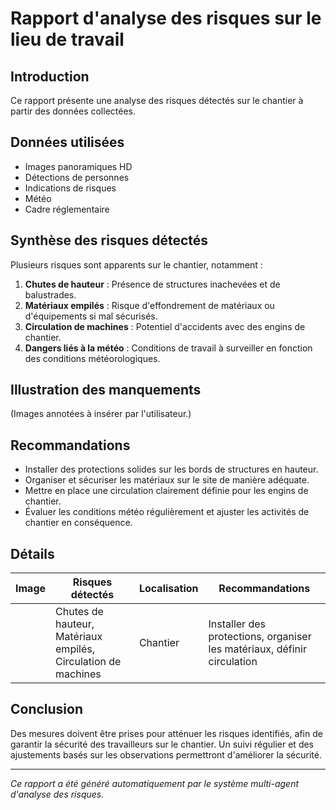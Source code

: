 # Rapport d'analyse des risques sur le lieu de travail

## Introduction
Ce rapport présente une analyse des risques détectés sur le chantier à partir des données collectées.

## Données utilisées
- Images panoramiques HD
- Détections de personnes
- Indications de risques
- Météo
- Cadre réglementaire

## Synthèse des risques détectés
Plusieurs risques sont apparents sur le chantier, notamment :

1. **Chutes de hauteur** : Présence de structures inachevées et de balustrades.
2. **Matériaux empilés** : Risque d'effondrement de matériaux ou d'équipements si mal sécurisés.
3. **Circulation de machines** : Potentiel d'accidents avec des engins de chantier.
4. **Dangers liés à la météo** : Conditions de travail à surveiller en fonction des conditions météorologiques.

## Illustration des manquements
(Images annotées à insérer par l'utilisateur.)

## Recommandations
- Installer des protections solides sur les bords de structures en hauteur.
- Organiser et sécuriser les matériaux sur le site de manière adéquate.
- Mettre en place une circulation clairement définie pour les engins de chantier.
- Évaluer les conditions météo régulièrement et ajuster les activités de chantier en conséquence.

## Détails
| Image | Risques détectés | Localisation | Recommandations |
|-------|------------------|--------------|-----------------|
|       | Chutes de hauteur, Matériaux empilés, Circulation de machines | Chantier | Installer des protections, organiser les matériaux, définir circulation |

## Conclusion
Des mesures doivent être prises pour atténuer les risques identifiés, afin de garantir la sécurité des travailleurs sur le chantier. Un suivi régulier et des ajustements basés sur les observations permettront d'améliorer la sécurité.

---
*Ce rapport a été généré automatiquement par le système multi-agent d'analyse des risques.*